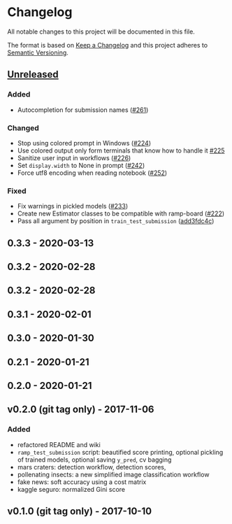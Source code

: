 # Changelog
All notable changes to this project will be documented in this file.

The format is based on [Keep a Changelog](http://keepachangelog.com/en/1.0.0/)
and this project adheres to [Semantic Versioning](http://semver.org/spec/v2.0.0.html).

## [Unreleased]
### Added
- Autocompletion for submission names ([#261](https://github.com/paris-saclay-cds/ramp-workflow/pull/261))

### Changed
- Stop using colored prompt in Windows
  ([#224](https://github.com/paris-saclay-cds/ramp-workflow/pull/224))
- Use colored output only form terminals that know how to handle it
  [#225](https://github.com/paris-saclay-cds/ramp-workflow/pull/225)
- Sanitize user input in workflows
  ([#226](https://github.com/paris-saclay-cds/ramp-workflow/pull/226))
- Set `display.width` to None in prompt
  ([#242](https://github.com/paris-saclay-cds/ramp-workflow/pull/242))
- Force utf8 encoding when reading notebook
  ([#252](https://github.com/paris-saclay-cds/ramp-workflow/pull/252))

### Fixed
- Fix warnings in pickled models
  ([#233](https://github.com/paris-saclay-cds/ramp-workflow/pull/233))
- Create new Estimator classes to be compatible with ramp-board
  ([#222](https://github.com/paris-saclay-cds/ramp-workflow/pull/222))
- Pass all argument by position in `train_test_submission`
  ([add3fdc4c](https://github.com/paris-saclay-cds/ramp-workflow/commit/add3fdc4cd6afd1c42811616b1e10b7fed9be503))

## 0.3.3 - 2020-03-13

## 0.3.2 - 2020-02-28

## 0.3.2 - 2020-02-28

## 0.3.1 - 2020-02-01

## 0.3.0 - 2020-01-30

## 0.2.1 - 2020-01-21

## 0.2.0 - 2020-01-21

## v0.2.0 (git tag only) - 2017-11-06
### Added
- refactored README and wiki
- `ramp_test_submission` script: beautified score printing, optional pickling of trained models, optional saving `y_pred`, cv bagging
- mars craters: detection workflow, detection scores,
- pollenating insects: a new simplified image classification workflow
- fake news: soft accuracy using a cost matrix
- kaggle seguro: normalized Gini score

## v0.1.0 (git tag only) - 2017-10-10


[Unreleased]: https://github.com/paris-saclay-cds/ramp-workflow/compare/0.3.3...HEAD
